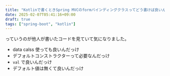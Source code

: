 ```yaml
---
title: "Kotlinで書くときSpring MVCのformバインディングクラスってどう書けば良いんだっけ"
date: 2025-02-07T05:41:16+09:00
draft: true
tags: ["spring-boot", "kotlin"]
---
```


っていうのが他人が書いたコードを見ていて気になりました。

- data calss 使っても良いんだっけ
- デフォルトコンストラクターって必要なんだっけ
- `val` で良いんだっけ
- デフォルト値は無くて良いんだっけ
